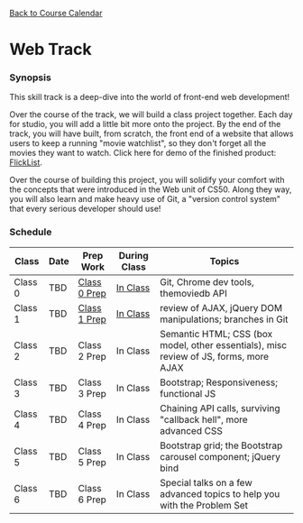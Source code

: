 [Back to Course Calendar](../..)

# Web Track

### Synopsis

This skill track is a deep-dive into the world of front-end web development!

Over the course of the track, we will build a class project together. Each day for studio, you will add a little bit more onto the project. By the end of the track, you will have built, from scratch, the front end of a website that allows users to keep a running "movie watchlist", so they don't forget all the movies they want to watch. Click here for demo of the finished product: <a href="http://education.launchcode.org/flicklist" target="_blank"/>FlickList</a>.

Over the course of building this project, you will solidify your comfort with the concepts that were introduced in the Web unit of CS50. Along they way, you will also learn and make heavy use of Git, a "version control system" that every serious developer should use!

### Schedule

Class | Date | Prep Work | During Class | Topics
|------|----|----------|--------------|-------|
Class 0 | TBD | [Class 0 Prep](./materials/class0-prep) | [In Class](./materials/class0) | Git, Chrome dev tools, themoviedb API | 
Class 1 | TBD | [Class 1 Prep](./materials/class1-prep) | [In Class](./materials/class1) | review of AJAX, jQuery DOM manipulations; branches in Git | 
Class 2 | TBD | Class 2 Prep | In Class | Semantic HTML; CSS (box model, other essentials), misc review of JS, forms, more AJAX |
Class 3 | TBD | Class 3 Prep | In Class | Bootstrap; Responsiveness; functional JS | 
Class 4 | TBD | Class 4 Prep | In Class | Chaining API calls, surviving "callback hell", more advanced CSS  |
Class 5 | TBD | Class 5 Prep | In Class | Bootstrap grid; the Bootstrap carousel component; jQuery bind | 
Class 6 | TBD | Class 6 Prep | In Class | Special talks on a few advanced topics to help you with the Problem Set |


